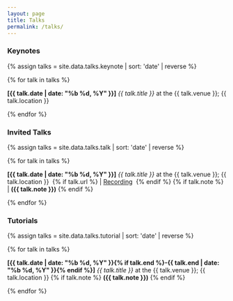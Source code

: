 ```yaml
---
layout: page
title: Talks
permalink: /talks/
---
```


<div id='keynotes'>

<h3> Keynotes </h3>

{% assign talks = site.data.talks.keynote | sort: 'date' | reverse %}

{% for talk in talks %}

  <p>
  <b>[{{ talk.date | date: "%b %d, %Y" }}]</b> <i>{{ talk.title }}</i> at the {{ talk.venue }};
	{{ talk.location }}
  </p>

{% endfor %}

</div>

<div id='talks'>

<h3> Invited Talks </h3>

{% assign talks = site.data.talks.talk | sort: 'date' | reverse %}

{% for talk in talks %}

  <p>
  <b>[{{ talk.date | date: "%b %d, %Y" }}]</b> <i>{{ talk.title }}</i> at the {{ talk.venue }};
	{{ talk.location }}&nbsp;
	{% if talk.url %}
	|&nbsp;<a href="{{ talk.url }}">Recording</a>&nbsp;
	{% endif %}
	{% if talk.note %}
		|&nbsp;<b>({{ talk.note }})</b>
	{% endif %}
  </p>

{% endfor %}

</div>

<div id='tutorials'>

<h3> Tutorials </h3>

{% assign talks = site.data.talks.tutorial | sort: 'date' | reverse %}

{% for talk in talks %}

  <p>
  <b>[{{ talk.date | date: "%b %d, %Y" }}{% if talk.end %}-{{ talk.end | date: "%b %d, %Y" }}{% endif %}]</b> <i>{{ talk.title }}</i> at the {{ talk.venue }};
	{{ talk.location }}
	{% if talk.note %}
		<b>({{ talk.note }})</b>
	{% endif %}
  </p>

{% endfor %}

</div>
